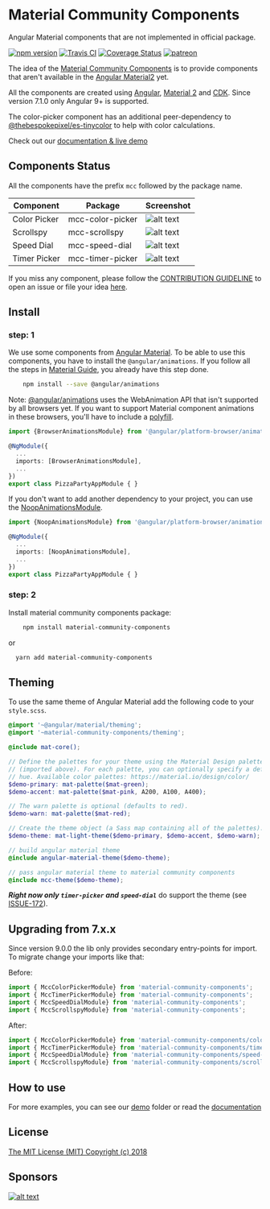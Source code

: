 # Material Community Components
Angular Material components that are not implemented in official package.

[![npm version](https://badge.fury.io/js/material-community-components.svg)](https://badge.fury.io/js/material-community-components)
[![Travis CI](https://travis-ci.org/tiaguinho/material-community-components.svg?branch=master)](https://travis-ci.org/tiaguinho/material-community-components)
[![Coverage Status](https://coveralls.io/repos/github/tiaguinho/material-community-components/badge.svg?branch=master)](https://coveralls.io/github/tiaguinho/material-community-components?branch=master)
[![patreon](https://img.shields.io/badge/patreon-donate-yellow.svg)](https://www.patreon.com/temporin)

The idea of the [Material Community Components]() is to provide components that aren't available in the [Angular Material2](https://material.angular.io) yet.

All the components are created using [Angular](https://angular.io), [Material 2](https://material.angular.io) and [CDK](https://material.angular.io/cdk). Since version 7.1.0 only Angular 9+ is supported.

The color-picker component has an additional peer-dependency to [@thebespokepixel/es-tinycolor](https://github.com/thebespokepixel/es-tinycolor) to help with color calculations.

Check out our [documentation & live demo](https://tiaguinho.github.io/material-community-components/)

## Components Status

All the components have the prefix `mcc` followed by the package name.

| Component    | Package          | Screenshot    |
| ------------ | ---------------- | ------------- |
| Color Picker | mcc-color-picker | ![alt text](https://github.com/tiaguinho/material-community-components/raw/master/images/color-picker.png 'Color Picker') |
| Scrollspy    | mcc-scrollspy    | ![alt text](https://github.com/tiaguinho/material-community-components/raw/master/images/scrollspy.png 'Scrollspy') |
| Speed Dial   | mcc-speed-dial   | ![alt text](https://github.com/tiaguinho/material-community-components/raw/master/images/speed-dial.png 'Speed Dial') |
| Timer Picker | mcc-timer-picker | ![alt text](https://github.com/tiaguinho/material-community-components/raw/master/images/timer-picker.png 'Timer Picker') |

If you miss any component, please follow the [CONTRIBUTION GUIDELINE](https://github.com/tiaguinho/material-community-components/blob/master/CONTRIBUTING.md) to open an issue or file your idea [here](https://github.com/tiaguinho/material-community-components/issues/89).

## Install

### step: 1

We use some components from [Angular Material](https://material.angular.io/). To be able to use this components, you have to install the `@angular/animations`. If you follow all the steps in [Material Guide](https://material.angular.io/guide/getting-started), you already have this step done.

```bash
    npm install --save @angular/animations
```

Note: [@angular/animations](https://angular.io/guide/animations) uses the WebAnimation API that isn't supported by all browsers yet. If you want to support Material component animations in these browsers, you'll have to include a [polyfill](https://github.com/web-animations/web-animations-js).

```typescript
import {BrowserAnimationsModule} from '@angular/platform-browser/animations';

@NgModule({
  ...
  imports: [BrowserAnimationsModule],
  ...
})
export class PizzaPartyAppModule { }
```

If you don't want to add another dependency to your project, you can use the [NoopAnimationsModule](https://angular.io/api/platform-browser/animations/NoopAnimationsModule).

```typescript
import {NoopAnimationsModule} from '@angular/platform-browser/animations';

@NgModule({
  ...
  imports: [NoopAnimationsModule],
  ...
})
export class PizzaPartyAppModule { }
```

### step: 2

Install material community components package:

```bash
    npm install material-community-components
```

or

```bash
  yarn add material-community-components
```

## Theming

To use the same theme of Angular Material add the following code to your ```style.scss```.

```scss
@import '~@angular/material/theming';
@import '~material-community-components/theming';

@include mat-core();

// Define the palettes for your theme using the Material Design palettes available in palette.scss
// (imported above). For each palette, you can optionally specify a default, lighter, and darker
// hue. Available color palettes: https://material.io/design/color/
$demo-primary: mat-palette($mat-green);
$demo-accent: mat-palette($mat-pink, A200, A100, A400);

// The warn palette is optional (defaults to red).
$demo-warn: mat-palette($mat-red);

// Create the theme object (a Sass map containing all of the palettes).
$demo-theme: mat-light-theme($demo-primary, $demo-accent, $demo-warn);

// build angular material theme
@include angular-material-theme($demo-theme);

// pass angular material theme to material community components
@include mcc-theme($demo-theme);
```
***Right now only ```timer-picker``` and ```speed-dial```*** do support the theme (see [ISSUE-172](https://github.com/tiaguinho/material-community-components/issues/172)).

## Upgrading from 7.x.x

Since version 9.0.0 the lib only provides secondary entry-points for import. To migrate change your imports like that:

Before:
```typescript
import { MccColorPickerModule} from 'material-community-components';
import { MccTimerPickerModule} from 'material-community-components';
import { MccSpeedDialModule} from 'material-community-components';
import { MccScrollspyModule} from 'material-community-components';
```

After:
```typescript
import { MccColorPickerModule} from 'material-community-components/color-picker';
import { MccTimerPickerModule} from 'material-community-components/timer-picker';
import { MccSpeedDialModule} from 'material-community-components/speed-dial';
import { MccScrollspyModule} from 'material-community-components/scrollspy';
```
## How to use

For more examples, you can see our [demo](https://github.com/tiaguinho/material-community-components/tree/master/projects/demo) folder or read the [documentation](https://tiaguinho.github.io/material-community-components/)

## License

[The MIT License (MIT) Copyright (c) 2018](http://opensource.org/licenses/MIT)

## Sponsors

[![alt text](https://github.com/tiaguinho/material-community-components/raw/master/images/sponsor-egoi.png 'E-goi')](https://www.e-goi.com)

